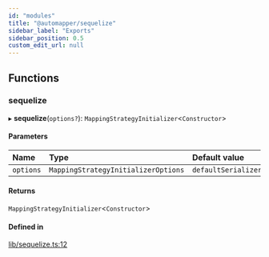```yaml
---
id: "modules"
title: "@automapper/sequelize"
sidebar_label: "Exports"
sidebar_position: 0.5
custom_edit_url: null
---
```


## Functions

### sequelize

▸ **sequelize**(`options?`): `MappingStrategyInitializer`<`Constructor`\>

#### Parameters

| Name | Type | Default value |
| :------ | :------ | :------ |
| `options` | `MappingStrategyInitializerOptions` | `defaultSerializerOptions` |

#### Returns

`MappingStrategyInitializer`<`Constructor`\>

#### Defined in

[lib/sequelize.ts:12](https://github.com/nartc/mapper/blob/ed14722/packages/sequelize/src/lib/sequelize.ts#L12)
